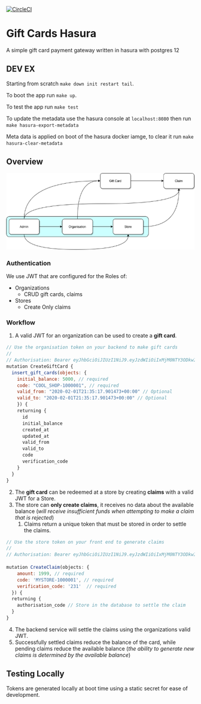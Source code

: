 [![CircleCI](https://circleci.com/gh/simonireilly/hasura-giftcards.svg?style=svg)](https://circleci.com/gh/simonireilly/hasura-giftcards)

# Gift Cards Hasura

A simple gift card payment gateway written in hasura with postgres 12

## DEV EX

Starting from scratch `make down init restart tail`.

To boot the app run `make up`.

To test the app run `make test`

To update the metadata use the hasura console at `localhost:8080` then run `make hasura-export-metadata`

Meta data is applied on boot of the hasura docker iamge, to clear it run `make hasura-clear-metadata`

## Overview

![](basic-entities.png)

### Authentication

We use JWT that are configured for the Roles of:

- Organizations
  - CRUD gift cards, claims
- Stores
  - Create Only claims

### Workflow

1. A valid JWT for an organization can be used to create a **gift card**.

```js
// Use the organisation token on your backend to make gift cards
//
// Authorisation: Bearer eyJhbGciOiJIUzI1NiJ9.eyJzdWIiOiIxMjM0NTY3ODkwIiwibmFtZSI6IkRldmVsb3BtZW50IG9yZ2FuaXNhdGlvbiIsImFkbWluIjp0cnVlLCJpYXQiOjE1ODA1ODcwNDcsImh0dHBzOi8vaGFzdXJhLmlvL2p3dC9jbGFpbXMiOnsieC1oYXN1cmEtYWxsb3dlZC1yb2xlcyI6WyJvcmdhbmlzYXRpb24iXSwieC1oYXN1cmEtZGVmYXVsdC1yb2xlIjoib3JnYW5pc2F0aW9uIiwieC1oYXN1cmEtYWNjb3VudC1yZWZlcmVuY2UiOiJzdWJkb21haW4ifX0.KH6-8gUwGI_F21DS025IsNK2C9SdbMoLnHjQv1WUljQ
mutation CreateGiftCard {
  insert_gift_cards(objects: {
    initial_balance: 5000, // required
    code: "COOL_SHOP-1000001", // required
    valid_from: "2020-02-01T21:35:17.901473+00:00" // Optional
    valid_to: "2020-02-01T21:35:17.901473+00:00" // Optional
    }) {
    returning {
      id
      initial_balance
      created_at
      updated_at
      valid_from
      valid_to
      code
      verification_code
    }
  }
}
```

2. The **gift card** can be redeemed at a store by creating **claims** with a valid JWT for a Store.
3. The store can **only create claims**, it receives no data about the available balance (*will receive insufficient funds when attempting to make a claim that is rejected*)
   1. Claims return a unique token that must be stored in order to settle the claims.

```js
// Use the store token on your front end to generate claims
//
// Authorisation: Bearer eyJhbGciOiJIUzI1NiJ9.eyJzdWIiOiIxMjM0NTY3ODkwIiwibmFtZSI6IkRldmVsb3BtZW50IHN0b3JlIiwiYWRtaW4iOnRydWUsImlhdCI6MTU4MDU4ODY0NSwiaHR0cHM6Ly9oYXN1cmEuaW8vand0L2NsYWltcyI6eyJ4LWhhc3VyYS1hbGxvd2VkLXJvbGVzIjpbInN0b3JlIl0sIngtaGFzdXJhLWRlZmF1bHQtcm9sZSI6InN0b3JlIiwieC1oYXN1cmEtYWNjb3VudC1yZWZlcmVuY2UiOiJzdWJkb21haW4ifX0.fA_6U8uFR0cZY2uddX8kUda-cwfLw-E0UcCd14-_-yk

mutation CreateClaim(objects: {
    amount: 1999, // required
    code: 'MYSTORE-1000001', // required
    verification_code: '231'  // required
  }) {
  returning {
    authorisation_code // Store in the database to settle the claim
  }
}
```

4. The backend service will settle the claims using the organizations valid JWT.
5. Successfully settled claims reduce the balance of the card, while pending claims reduce the available balance (*the ability to generate new claims is determined by the available balance*)

## Testing Locally

Tokens are generated locally at boot time using a static secret for ease of development.
